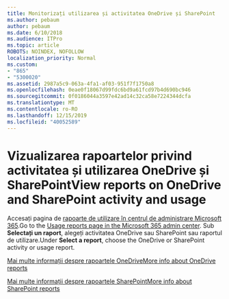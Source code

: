 ```yaml
---
title: Monitorizați utilizarea și activitatea OneDrive și SharePoint
ms.author: pebaum
author: pebaum
ms.date: 6/10/2018
ms.audience: ITPro
ms.topic: article
ROBOTS: NOINDEX, NOFOLLOW
localization_priority: Normal
ms.custom:
- "865"
- "5300020"
ms.assetid: 2987a5c9-063a-4fa1-af03-951f7f1750a8
ms.openlocfilehash: 0eae0f18067d99fdc6bd9a61fcd97b4d690bc946
ms.sourcegitcommit: 0f0186044a3597e42ad14c32ca58e7224344dcfa
ms.translationtype: MT
ms.contentlocale: ro-RO
ms.lasthandoff: 12/15/2019
ms.locfileid: "40052589"
---
```

# <a name="view-reports-on-onedrive-and-sharepoint-activity-and-usage"></a><span data-ttu-id="cc28d-102">Vizualizarea rapoartelor privind activitatea și utilizarea OneDrive și SharePoint</span><span class="sxs-lookup"><span data-stu-id="cc28d-102">View reports on OneDrive and SharePoint activity and usage</span></span>

<span data-ttu-id="cc28d-103">Accesați pagina de [rapoarte de utilizare în centrul de administrare Microsoft 365](https://admin.microsoft.com/AdminPortal/Home).</span><span class="sxs-lookup"><span data-stu-id="cc28d-103">Go to the [Usage reports page in the Microsoft 365 admin center](https://admin.microsoft.com/AdminPortal/Home).</span></span> <span data-ttu-id="cc28d-104">Sub **Selectați un raport**, alegeți activitatea OneDrive sau SharePoint sau raportul de utilizare.</span><span class="sxs-lookup"><span data-stu-id="cc28d-104">Under **Select a report**, choose the OneDrive or SharePoint activity or usage report.</span></span>
  
[<span data-ttu-id="cc28d-105">Mai multe informații despre rapoartele OneDrive</span><span class="sxs-lookup"><span data-stu-id="cc28d-105">More info about OneDrive reports</span></span>](https://go.microsoft.com/fwlink/?linkid=875239)
  
[<span data-ttu-id="cc28d-106">Mai multe informații despre rapoartele SharePoint</span><span class="sxs-lookup"><span data-stu-id="cc28d-106">More info about SharePoint reports</span></span>](https://go.microsoft.com/fwlink/?linkid=875240)
  